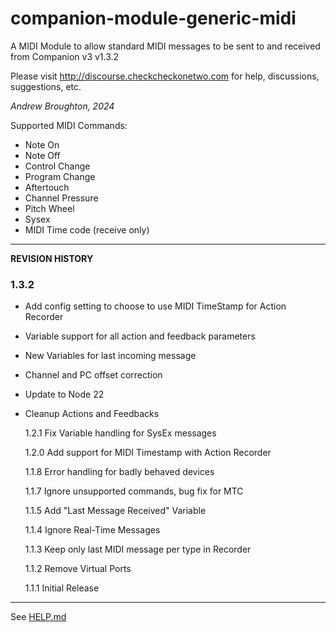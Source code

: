 # companion-module-generic-midi

A MIDI Module to allow standard MIDI messages to be sent to and received from Companion v3
v1.3.2

Please visit http://discourse.checkcheckonetwo.com for help, discussions, suggestions, etc.

_Andrew Broughton, 2024_

Supported MIDI Commands:

- Note On
- Note Off
- Control Change
- Program Change
- Aftertouch
- Channel Pressure
- Pitch Wheel
- Sysex
- MIDI Time code (receive only)

---

**REVISION HISTORY**

### 1.3.2

- Add config setting to choose to use MIDI TimeStamp for Action Recorder
- Variable support for all action and feedback parameters
- New Variables for last incoming message
- Channel and PC offset correction
- Update to Node 22
- Cleanup Actions and Feedbacks

  1.2.1 Fix Variable handling for SysEx messages

  1.2.0 Add support for MIDI Timestamp with Action Recorder

  1.1.8 Error handling for badly behaved devices

  1.1.7 Ignore unsupported commands, bug fix for MTC

  1.1.5 Add "Last Message Received" Variable

  1.1.4 Ignore Real-Time Messages

  1.1.3 Keep only last MIDI message per type in Recorder

  1.1.2 Remove Virtual Ports

  1.1.1 Initial Release

---

See [HELP.md](./companion/HELP.md)
